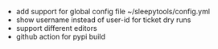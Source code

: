 - add support for global config file ~/sleepytools/config.yml
- show username instead of user-id for ticket dry runs
- support different editors
- github action for pypi build